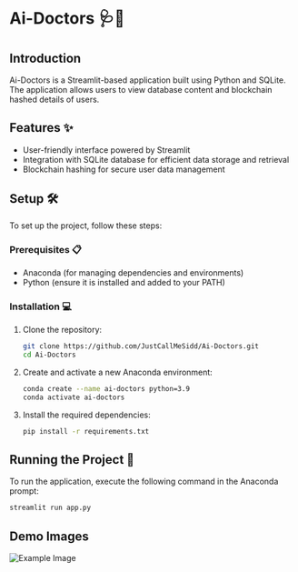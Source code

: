 # Ai-Doctors 🩺🤖

## Introduction
Ai-Doctors is a Streamlit-based application built using Python and SQLite. The application allows users to view database content and blockchain hashed details of users.

## Features ✨
- User-friendly interface powered by Streamlit
- Integration with SQLite database for efficient data storage and retrieval
- Blockchain hashing for secure user data management

## Setup 🛠️
To set up the project, follow these steps:

### Prerequisites 📋
- Anaconda (for managing dependencies and environments)
- Python (ensure it is installed and added to your PATH)

### Installation 💻
1. Clone the repository:
    ```sh
    git clone https://github.com/JustCallMeSidd/Ai-Doctors.git
    cd Ai-Doctors
    ```

2. Create and activate a new Anaconda environment:
    ```sh
    conda create --name ai-doctors python=3.9
    conda activate ai-doctors
    ```

3. Install the required dependencies:
    ```sh
    pip install -r requirements.txt
    ```

## Running the Project 🚀
To run the application, execute the following command in the Anaconda prompt:
```sh
streamlit run app.py
```

## Demo Images
![Example Image](Ai%20Doctor%20Ui%20pic/example.png)

